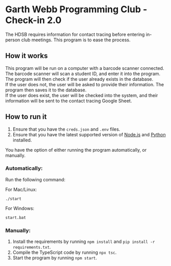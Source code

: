 # Garth Webb Programming Club - Check-in 2.0

The HDSB requires information for contact tracing before entering in-person club meetings. This program is to ease the process.

## How it works
This program will be run on a computer with a barcode scanner connected. The barcode scanner will scan a student ID, and enter it into the program. The program will then check if the user already exists in the database.\
If the user does not, the user will be asked to provide their information. The program then saves it to the database.\
If the user does exist, the user will be checked into the system, and their information will be sent to the contact tracing Google Sheet.

## How to run it
1. Ensure that you have the `creds.json` and `.env` files.
2. Ensure that you have the latest supported version of [Node.js](https://nodejs.org/en/) and [Python](https://www.python.org/downloads/) installed.

You have the option of either running the program automatically, or manually.

### Automatically:
Run the following command:

For Mac/Linux:
```
./start
```
For Windows:
```
start.bat
```

### Manually:
1. Install the requirements by running `npm install` and `pip install -r requirements.txt`.
2. Compile the TypeScript code by running `npx tsc`.
3. Start the program by running `npm start`.